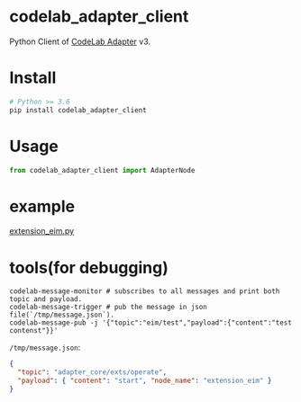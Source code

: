 # codelab_adapter_client
Python Client of [CodeLab Adapter](https://adapter.codelab.club/) v3.

# Install
```bash
# Python >= 3.6
pip install codelab_adapter_client 
```

# Usage
```python
from codelab_adapter_client import AdapterNode
```

# example
[extension_eim.py](https://github.com/wwj718/codelab_adapter_client/blob/master/examples/extension_eim.py)

# tools(for debugging)
```
codelab-message-monitor # subscribes to all messages and print both topic and payload.
codelab-message-trigger # pub the message in json file(`/tmp/message.json`).
codelab-message-pub -j '{"topic":"eim/test","payload":{"content":"test contenst"}}'
```

`/tmp/message.json`:

```json
{
  "topic": "adapter_core/exts/operate",
  "payload": { "content": "start", "node_name": "extension_eim" }
}
```
